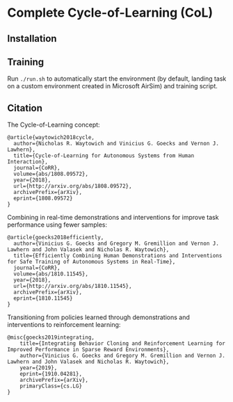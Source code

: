 # Complete Cycle-of-Learning (CoL)

## Installation

## Training

Run ```./run.sh``` to automatically start the environment (by default, landing task on a custom environment created in Microsoft AirSim) and training script.

## Citation

The Cycle-of-Learning concept:  
```
@article{waytowich2018cycle,
  author={Nicholas R. Waytowich and Vinicius G. Goecks and Vernon J. Lawhern},
  title={Cycle-of-Learning for Autonomous Systems from Human Interaction},
  journal={CoRR},
  volume={abs/1808.09572},
  year={2018},
  url={http://arxiv.org/abs/1808.09572},
  archivePrefix={arXiv},
  eprint={1808.09572}
}
```

Combining in real-time demonstrations and interventions for improve task performance using fewer samples:  
```
@article{goecks2018efficiently,
  author={Vinicius G. Goecks and Gregory M. Gremillion and Vernon J. Lawhern and John Valasek and Nicholas R. Waytowich},
  title={Efficiently Combining Human Demonstrations and Interventions for Safe Training of Autonomous Systems in Real-Time},
  journal={CoRR},
  volume={abs/1810.11545},
  year={2018},
  url={http://arxiv.org/abs/1810.11545},
  archivePrefix={arXiv},
  eprint={1810.11545}
}
```

Transitioning from policies learned through demonstrations and interventions to reinforcement learning:  
```
@misc{goecks2019integrating,
    title={Integrating Behavior Cloning and Reinforcement Learning for Improved Performance in Sparse Reward Environments},
    author={Vinicius G. Goecks and Gregory M. Gremillion and Vernon J. Lawhern and John Valasek and Nicholas R. Waytowich},
    year={2019},
    eprint={1910.04281},
    archivePrefix={arXiv},
    primaryClass={cs.LG}
}
```
